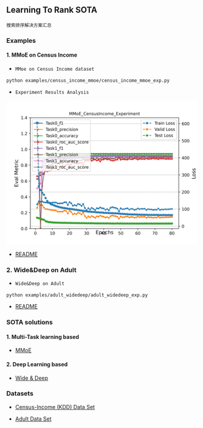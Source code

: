 ## Learning To Rank SOTA

`搜索排序解决方案汇总`

### Examples

####  1. MMoE on Census Income

- `MMoe on Census Income dataset`

```angular2html
python examples/census_income_mmoe/census_income_mmoe_exp.py
```

- `Experiment Results Analysis`

![avatar](./examples/census_income_mmoe/results/Model_LR0.0001_Batch1024_LossBCELoss/MMoE_CensusIncome_Experiment.png)

- [README](./examples/census_income_mmoe/README.md)

### 2. Wide&Deep on Adult 

- `Wide&Deep on Adult`

```angular2html
python examples/adult_widedeep/adult_widedeep_exp.py
```

- [README](./examples/adult_widedeep/README.md)


### SOTA solutions

#### 1. Multi-Task learning based

- [MMoE](https://www.kdd.org/kdd2018/accepted-papers/view/modeling-task-relationships-in-multi-task-learning-with-multi-gate-mixture-) 

#### 2. Deep Learning based

- [Wide & Deep]()

### Datasets

- [Census-Income (KDD) Data Set](http://archive.ics.uci.edu/ml/datasets/Census-Income+(KDD))

- [Adult Data Set](https://archive.ics.uci.edu/ml/datasets/adult)




